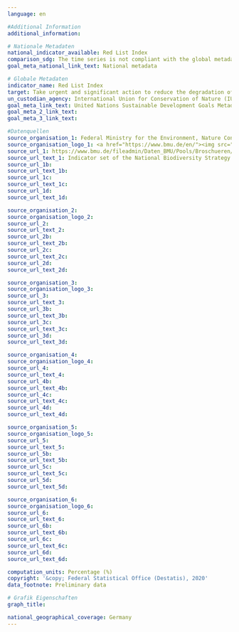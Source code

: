 ```yaml
---
language: en

#Additional Information
additional_information: 

# Nationale Metadaten
national_indicator_available: Red List Index
comparison_sdg: The time series is not compliant with the global metadata.
goal_meta_national_link_text: National metadata

# Globale Metadaten
indicator_name: Red List Index
target: Take urgent and significant action to reduce the degradation of natural habitats, halt the loss of biodiversity and, by 2020, protect and prevent the extinction of threatened species
un_custodian_agency: International Union for Conservation of Nature (IUCN), BirdLife International (BLI)
goal_meta_link_text: United Nations Sustainable Development Goals Metadata
goal_meta_2_link_text: 
goal_meta_3_link_text: 

#Datenquellen
source_organisation_1: Federal Ministry for the Environment, Nature Conservation and Nuclear Safety (BMU)
source_organisation_logo_1: <a href="https://www.bmu.de/en/"><img src="https://g205sdgs.github.io/sdg-indicators/public/LogosEn/bmu.png" alt="Logo bmu" /></a>
source_url_1: https://www.bmu.de/fileadmin/Daten_BMU/Pools/Broschueren/indikatorenbericht_biologische_vielfalt_2014_en_bf.pdf
source_url_text_1: Indicator set of the National Biodiversity Strategy
source_url_1b: 
source_url_text_1b: 
source_url_1c: 
source_url_text_1c: 
source_url_1d: 
source_url_text_1d: 

source_organisation_2: 
source_organisation_logo_2: 
source_url_2: 
source_url_text_2: 
source_url_2b: 
source_url_text_2b: 
source_url_2c: 
source_url_text_2c: 
source_url_2d: 
source_url_text_2d: 

source_organisation_3: 
source_organisation_logo_3: 
source_url_3: 
source_url_text_3: 
source_url_3b: 
source_url_text_3b: 
source_url_3c: 
source_url_text_3c: 
source_url_3d: 
source_url_text_3d: 

source_organisation_4: 
source_organisation_logo_4: 
source_url_4: 
source_url_text_4: 
source_url_4b: 
source_url_text_4b: 
source_url_4c: 
source_url_text_4c: 
source_url_4d: 
source_url_text_4d: 

source_organisation_5: 
source_organisation_logo_5: 
source_url_5: 
source_url_text_5: 
source_url_5b: 
source_url_text_5b: 
source_url_5c: 
source_url_text_5c: 
source_url_5d: 
source_url_text_5d: 

source_organisation_6: 
source_organisation_logo_6: 
source_url_6: 
source_url_text_6: 
source_url_6b: 
source_url_text_6b: 
source_url_6c: 
source_url_text_6c: 
source_url_6d: 
source_url_text_6d: 

computation_units: Percentage (%)
copyright: '&copy; Federal Statistical Office (Destatis), 2020'
data_footnote: Preliminary data

# Grafik Eigenschaften
graph_title: 

national_geographical_coverage: Germany
---
```


